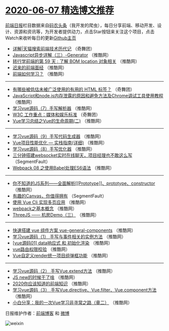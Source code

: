 # [2020-06-07 精选博文推荐](https://toutiao.qdkfweb.cn/date/2020/06/07)

[前端日报](https://qdkfweb.cn/c/news)栏目数据来自[码农头条](https://toutiao.qdkfweb.cn/)（我开发的爬虫），每日分享前端、移动开发、设计、资源和资讯等，为开发者提供动力，点击Star按钮来关注这个项目，点击Watch来收听每日的更新[Github主页](https://github.com/kujian/frontendDaily)
* [详解|天猫搜索前端技术历代记](https://toutiao.qdkfweb.cn/125431.html) （奇舞团）
* [Javascript异步详解（三）-Generator](https://toutiao.qdkfweb.cn/143222.html) （推酷网）
* [转行学前端的第 59 天 : 了解 BOM location 对象相关](https://toutiao.qdkfweb.cn/143225.html) （推酷网）
* [迟来的前端面经](https://toutiao.qdkfweb.cn/143223.html) （推酷网）
* [前端如何学习？](https://toutiao.qdkfweb.cn/143227.html) （推酷网）

***
* [有哪些被低估未被广泛使用的有用的 HTML 标签？](https://toutiao.qdkfweb.cn/143197.html) （奇舞团）
* [JavaScript和node.js内存泄露的原因和避免方法及Chrome调试工具使用教程](https://toutiao.qdkfweb.cn/143172.html) （推酷网）
* [学习vue源码（7）手写解析器](https://toutiao.qdkfweb.cn/143183.html) （推酷网）
* [W3C 工作重点：媒体和娱乐标准](https://toutiao.qdkfweb.cn/143199.html) （奇舞团）
* [Vue学习总结之Vue的生命周期(二)](https://toutiao.qdkfweb.cn/143173.html) （推酷网）

***
* [学习vue源码（9）手写代码生成器](https://toutiao.qdkfweb.cn/143184.html) （推酷网）
* [Vue项目性能优化 — 实栈指南(详细)](https://toutiao.qdkfweb.cn/143174.html) （推酷网）
* [学习vue源码（8）手写优化器](https://toutiao.qdkfweb.cn/143185.html) （推酷网）
* [三分钟搭建websocket实时在线聊天，项目经理也不敢这么写](https://toutiao.qdkfweb.cn/143164.html) （SegmentFault）
* [Webpack 08 之使用Babel处理ES6语法](https://toutiao.qdkfweb.cn/143175.html) （推酷网）

***
* [你不知道的JS系列——全面解析[[Prototype]]、prototype、constructor](https://toutiao.qdkfweb.cn/143186.html) （推酷网）
* [有趣的Canvas，你值得拥有](https://toutiao.qdkfweb.cn/143165.html) （SegmentFault）
* [使用 Vue Cli 实现多页应用](https://toutiao.qdkfweb.cn/143224.html) （推酷网）
* [webpack之基本概念](https://toutiao.qdkfweb.cn/143176.html) （推酷网）
* [ThreeJS —— 机房Demo（三）](https://toutiao.qdkfweb.cn/143187.html) （推酷网）

***
* [快速搭建 vue 组件方案 vue-general-components](https://toutiao.qdkfweb.cn/143166.html) （推酷网）
* [学习vue源码（1） 手写与事件相关的实例方法](https://toutiao.qdkfweb.cn/143177.html) （推酷网）
* [[vue源码01] data响应式 和 初始化渲染](https://toutiao.qdkfweb.cn/143188.html) （推酷网）
* [vue路由权限校验](https://toutiao.qdkfweb.cn/143167.html) （推酷网）
* [Vue自定义render统一项目组弹框功能](https://toutiao.qdkfweb.cn/143226.html) （推酷网）

***
* [学习vue源码（2） 手写Vue.extend方法](https://toutiao.qdkfweb.cn/143178.html) （推酷网）
* [JS new的时候干了啥](https://toutiao.qdkfweb.cn/143189.html) （推酷网）
* [2020你应该知道的前端知识](https://toutiao.qdkfweb.cn/143168.html) （推酷网）
* [学习vue源码（3） 手写Vue.directive、Vue.filter、Vue.component方法](https://toutiao.qdkfweb.cn/143179.html) （推酷网）
* [小白分享：我的一次Vue学习非寻常之路（章二）](https://toutiao.qdkfweb.cn/143190.html) （推酷网）

日报维护作者：[前端博客](https://qdkfweb.cn/) 和 [微博](https://qdkfweb.cn/go/weibo)

![weixin](https://user-images.githubusercontent.com/3055447/38468989-651132ac-3b80-11e8-8e6b-15122322a9d7.png)